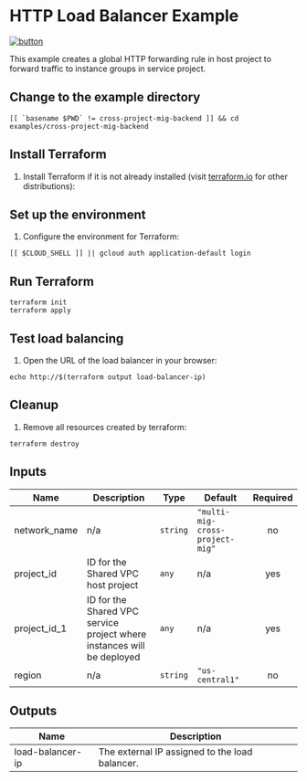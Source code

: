 # HTTP Load Balancer Example

[![button](http://gstatic.com/cloudssh/images/open-btn.png)](https://console.cloud.google.com/cloudshell/open?git_repo=https://github.com/GoogleCloudPlatform/terraform-google-lb-http&working_dir=examples/cross-project-mig-backend&page=shell&tutorial=README.md)

This example creates a global HTTP forwarding rule in host project to forward traffic to instance groups in service project.

## Change to the example directory

```
[[ `basename $PWD` != cross-project-mig-backend ]] && cd examples/cross-project-mig-backend
```

## Install Terraform

1. Install Terraform if it is not already installed (visit [terraform.io](https://terraform.io) for other distributions):

## Set up the environment


1. Configure the environment for Terraform:

```
[[ $CLOUD_SHELL ]] || gcloud auth application-default login
```

## Run Terraform

```
terraform init
terraform apply
```

## Test load balancing

1. Open the URL of the load balancer in your browser:

```
echo http://$(terraform output load-balancer-ip)
```

## Cleanup

1. Remove all resources created by terraform:

```
terraform destroy
```

<!-- BEGINNING OF PRE-COMMIT-TERRAFORM DOCS HOOK -->
## Inputs

| Name | Description | Type | Default | Required |
|------|-------------|------|---------|:--------:|
| network\_name | n/a | `string` | `"multi-mig-cross-project-mig"` | no |
| project\_id | ID for the Shared VPC host project | `any` | n/a | yes |
| project\_id\_1 | ID for the Shared VPC service project where instances will be deployed | `any` | n/a | yes |
| region | n/a | `string` | `"us-central1"` | no |

## Outputs

| Name | Description |
|------|-------------|
| load-balancer-ip | The external IP assigned to the load balancer. |

<!-- END OF PRE-COMMIT-TERRAFORM DOCS HOOK -->
